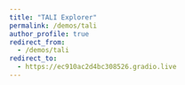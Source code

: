 ```yaml
---
title: "TALI Explorer"
permalink: /demos/tali
author_profile: true
redirect_from:
  - /demos/tali
redirect_to:
  - https://ec910ac2d4bc308526.gradio.live
---
```

<!-- Global site tag (gtag.js) - Google Analytics -->
<script async src="https://www.googletagmanager.com/gtag/js?id=UA-131324268-1"></script>
<script>
  window.dataLayer = window.dataLayer || [];
  function gtag(){dataLayer.push(arguments);}
  gtag('js', new Date());

  gtag('config', 'UA-131324268-1');
</script>
